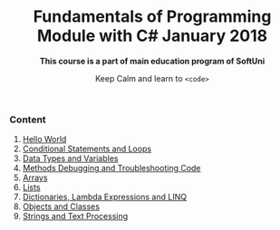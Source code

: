 <h1 align="center"><strong>Fundamentals of Programming Module with C# January 2018</strong></h1>
<p align ="center"><strong>This course is a part of main education program of SoftUni</strong></p>
<p align="center">Keep Calm and learn to <code>&lt;code&gt;</code></p>
</br>
<h3>Content</h3>
<ol>
  <li><a href="https://github.com/delian1986/SoftUni-C-Sharp-repo/tree/master/Programming%20Fundamenals%20January%202018/01.%20Hello%20World">Hello World</a></li>
  <li> <a href="https://github.com/delian1986/SoftUni-C-Sharp-repo/tree/master/Programming%20Fundamenals%20January%202018/02.%20Loops%20and%20Statements">Conditional Statements and Loops </a></li>
  <li> <a href="https://github.com/delian1986/SoftUni-C-Sharp-repo/tree/master/Programming%20Fundamenals%20January%202018/03.Datatypes">Data Types and Variables</a></li>
  <li> <a href="https://github.com/delian1986/SoftUni-C-Sharp-repo/tree/master/Programming%20Fundamenals%20January%202018/04.%20MethodsDebugging">Methods Debugging and Troubleshooting Code</a></li>
   <li> <a href="https://github.com/delian1986/SoftUni-C-Sharp-repo/tree/master/Programming%20Fundamenals%20January%202018/05.%20Arrays">Arrays</a></li>
   <li> <a href="https://github.com/delian1986/SoftUni-C-Sharp-repo/tree/master/Programming%20Fundamenals%20January%202018/06.%20Lists">Lists</a></li>
   <li> <a href="https://github.com/delian1986/SoftUni-C-Sharp-repo/tree/master/Programming%20Fundamenals%20January%202018/07.Dictionaries%2C%20Lambda%20Expressions%20and%20LINQ">Dictionaries, Lambda Expressions and LINQ</a></li>
   <li> <a href="https://github.com/delian1986/SoftUni-C-Sharp-repo/tree/master/Programming%20Fundamenals%20January%202018/08.%20Objects%20Classes%20Exercises">Objects and Classes</a></li>
   <li> <a href="https://github.com/delian1986/SoftUni-C-Sharp-repo/tree/master/Programming%20Fundamenals%20January%202018/09.StringAndTextProceeding">Strings and Text Processing</a></li>
</ol>
